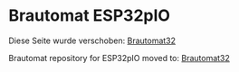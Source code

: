 # Brautomat ESP32pIO

Diese Seite wurde verschoben: [Brautomat32](https://github.com/InnuendoPi/Brautomat32)

Brautomat repository for ESP32pIO moved to: [Brautomat32](https://github.com/InnuendoPi/Brautomat32)
